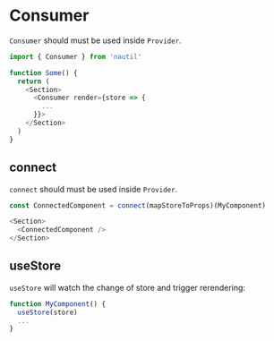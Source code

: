 # Consumer

`Consumer` should must be used inside `Provider`.

```js
import { Consumer } from 'nautil'

function Some() {
  return (
    <Section>
      <Consumer render={store => {
        ...
      }}>
    </Section>
  )
}
```

## connect

`connect` should must be used inside `Provider`.

```js
const ConnectedComponent = connect(mapStoreToProps)(MyComponent)

<Section>
  <ConnectedComponent />
</Section>
```

## useStore

`useStore` will watch the change of store and trigger rerendering:

```js
function MyComponent() {
  useStore(store)
  ...
}
```